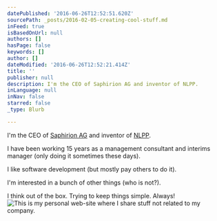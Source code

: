 ```yaml
---
datePublished: '2016-06-26T12:52:51.620Z'
sourcePath: _posts/2016-02-05-creating-cool-stuff.md
inFeed: true
isBasedOnUrl: null
authors: []
hasPage: false
keywords: []
author: []
dateModified: '2016-06-26T12:52:21.414Z'
title: ''
publisher: null
description: I'm the CEO of Saphirion AG and inventor of NLPP.
inLanguage: null
inNav: false
starred: false
_type: Blurb

---
```

I'm the CEO of [Saphirion AG][0] and inventor of [NLPP][1].

I have been working 15 years as a management consultant and interims manager (only doing it sometimes these days).

I like software development (but mostly pay others to do it).

I'm interested in a bunch of other things (who is not?).

I think out of the box. Trying to keep things simple. Always!
![This is my personal web-site where I share stuff not related to my company.](https://s3-us-west-2.amazonaws.com/the-grid-img/p/7f325cfc8f1ec74ae99dbc0c81b648297e7c0f62.png)

[0]: http://www.saphirion.com/
[1]: http://www.nlpp.ch/